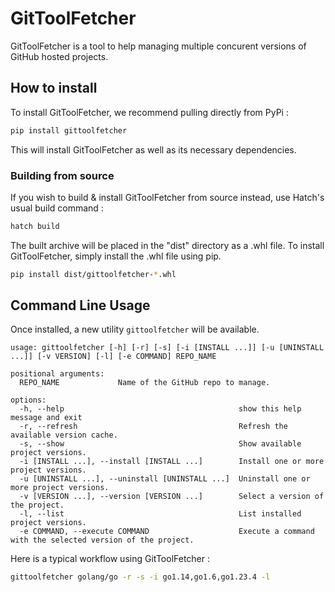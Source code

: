 # GitToolFetcher

GitToolFetcher is a tool to help managing multiple concurent versions of GitHub hosted projects.

## How to install

To install GitToolFetcher, we recommend pulling directly from PyPi :

```bash
pip install gittoolfetcher
```

This will install GitToolFetcher as well as its necessary dependencies.

### Building from source

If you wish to build & install GitToolFetcher from source instead, use Hatch's usual build command :

```bash
hatch build
```

The built archive will be placed in the "dist" directory as a .whl file.
To install GitToolFetcher, simply install the .whl file using pip.

```bash
pip install dist/gittoolfetcher-*.whl
```

## Command Line Usage

Once installed, a new utility `gittoolfetcher` will be available.

```
usage: gittoolfetcher [-h] [-r] [-s] [-i [INSTALL ...]] [-u [UNINSTALL ...]] [-v VERSION] [-l] [-e COMMAND] REPO_NAME

positional arguments:
  REPO_NAME             Name of the GitHub repo to manage.

options:
  -h, --help                                       show this help message and exit
  -r, --refresh                                    Refresh the available version cache.
  -s, --show                                       Show available project versions.
  -i [INSTALL ...], --install [INSTALL ...]        Install one or more project versions.
  -u [UNINSTALL ...], --uninstall [UNINSTALL ...]  Uninstall one or more project versions.
  -v [VERSION ...], --version [VERSION ...]        Select a version of the project.
  -l, --list                                       List installed project versions.
  -e COMMAND, --execute COMMAND                    Execute a command with the selected version of the project.
```

Here is a typical workflow using GitToolFetcher :

```bash
gittoolfetcher golang/go -r -s -i go1.14,go1.6,go1.23.4 -l
```